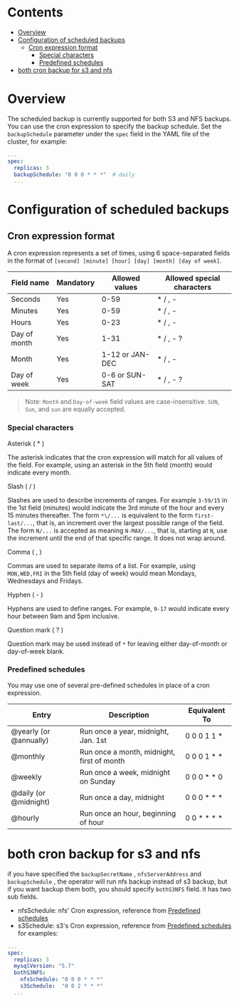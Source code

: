 Contents
=============
- [Overview](#overview)
- [Configuration of scheduled backups](#configuration-of-scheduled-backups)
  - [Cron expression format](#cron-expression-format)
    - [Special characters](#special-characters)
    - [Predefined schedules](#predefined-schedules)
 - [both cron backup for s3 and nfs](#both-s3-nfs)
# Overview
The scheduled backup is currently supported for both S3 and NFS backups. You can use the cron expression to specify the backup schedule. Set the `backupSchedule` parameter under the `spec` field in the YAML file of the cluster, for example:

```yaml
... 
spec:
  replicas: 3
  backupSchedule: "0 0 0 * * *"  # daily
  ...
```
# Configuration of scheduled backups

## Cron expression format

A cron expression represents a set of times, using 6 space-separated fields in the format of `[second] [minute] [hour] [day] [month] [day of week]`.

| Field name   | Mandatory | Allowed values  | Allowed special characters |
| ------------ | --------- | --------------- | -------------------------- |
| Seconds      | Yes       | 0-59            | * / , -                    |
| Minutes      | Yes       | 0-59            | * / , -                    |
| Hours        | Yes       | 0-23            | * / , -                    |
| Day of month | Yes       | 1-31            | * / , - ?                  |
| Month        | Yes       | 1-12 or JAN-DEC | * / , -                    |
| Day of week  | Yes       | 0-6 or SUN-SAT  | * / , - ?                  |

> Note: `Month` and `Day-of-week` field values are case-insensitive. `SUN`, `Sun`, and `sun` are equally accepted.

### Special characters
Asterisk ( * )

The asterisk indicates that the cron expression will match for all values of the field. For example, using an asterisk in the 5th field (month) would indicate every month.

Slash ( / )

Slashes are used to describe increments of ranges. For example `3-59/15` in the 1st field (minutes) would indicate the 3rd minute of the hour and every 15 minutes thereafter. The form `*\/...` is equivalent to the form `first-last/...`, that is, an increment over the largest possible range of the field. The form `N/...` is accepted as meaning `N-MAX/...`, that is, starting at `N`, use the increment until the end of that specific range. It does not wrap around.

Comma ( , )

Commas are used to separate items of a list. For example, using `MON,WED,FRI` in the 5th field (day of week) would mean Mondays, Wednesdays and Fridays.

Hyphen ( - )

Hyphens are used to define ranges. For example, `9-17` would indicate every hour between 9am and 5pm inclusive.

Question mark ( ? )

Question mark may be used instead of `*` for leaving either day-of-month or day-of-week blank.

### Predefined schedules

You may use one of several pre-defined schedules in place of a cron expression.

| Entry                  | Description                                | Equivalent To |
| ---------------------- | ------------------------------------------ | ------------- |
| @yearly (or @annually) | Run once a year, midnight, Jan. 1st        | 0 0 0 1 1 *   |
| @monthly               | Run once a month, midnight, first of month | 0 0 0 1 * *   |
| @weekly                | Run once a week, midnight on Sunday        | 0 0 0 * * 0   |
| @daily (or @midnight)  | Run once a day, midnight                   | 0 0 0 * * *   |
| @hourly                | Run once an hour, beginning of hour        | 0 0 * * * *   |

# both cron backup for s3 and nfs
if you have specified the `backupSecretName` , `nfsServerAddress` and `backupSchedule` , the operator will run nfs backup instead of s3 backup, but if you want backup them both, you should specify `bothS3NFS`
field. it has two sub fields.
* nfsSchedule: nfs' Cron expression, reference from [Predefined schedules](#Predefined-schedules)
* s3Schedule:  s3's Cron expression,  reference from [Predefined schedules](#Predefined-schedules)
for examples:
```yaml
... 
spec:
  replicas: 3
  mysqlVersion: "5.7"
  bothS3NFS: 
    nfsSchedule: "0 0 0 * * *"
    s3Schedule:  "0 0 2 * * *"
  ...
```